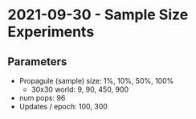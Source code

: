 # 2021-09-30 - Sample Size Experiments

## Parameters

- Propagule (sample) size: 1%, 10%, 50%, 100%
  - 30x30 world: 9, 90, 450, 900
- num pops: 96
- Updates / epoch: 100, 300